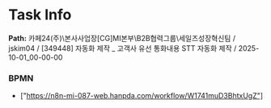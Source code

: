 # Task Info

**Path:** 카페24(주)\본사사업장\[CG]MI본부\B2B협력그룹\세일즈성장혁신팀 / jskim04 / [349448] 자동화 제작 _ 고객사 유선 통화내용 STT 자동화 제작 / 2025-10-01_00-00-00

### BPMN
- ["https://n8n-mi-087-web.hanpda.com/workflow/W1741muD3BhtxUgZ"]

